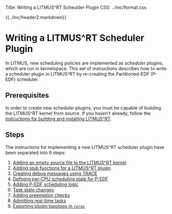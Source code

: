 Title:  Writing a LITMUS^RT Scheulder Plugin
CSS:    ../inc/format.css

{{../inc/header2.markdown}}

Writing a LITMUS^RT Scheduler Plugin
====================================

In LITMUS, new scheduling policies are implemented as *scheduler plugins*, which are run in kernelspace. This set of instructions describes how to write a scheduler plugin in LITMUS^RT by re-creating the Partitioned-EDF (P-EDF) scheduler.

## Prerequisites

In order to create new scheduler plugins, you must be capable of building the LITMUS^RT kernel from source. If you haven't already, follow the [instructions for building and installing LITMUS^RT](../installation.html).

## Steps

The instructions for implementing a new LITMUS^RT scheduler plugin have been separated into 9 steps:

 1. [Adding an empty source file to the LITMUS^RT kernel](plugin_step_1.html)
 2. [Adding stub functions for a LITMUS^RT plugin](plugin_step_2.html)
 3. [Creating debug messages using TRACE](plugin_step_3.html)
 4. [Defining per-CPU scheduling state for P-EDF](plugin_step_4.html)
 5. [Adding P-EDF scheduling logic](plugin_step_5.html)
 6. [Task state changes](plugin_step_6.html)
 7. [Adding preemption checks](plugin_step_7.html)
 8. [Admitting real-time tasks](plugin_step_8.html)
 9. [Exporting plugin topology in `/proc`](plugin_step_9.html)

